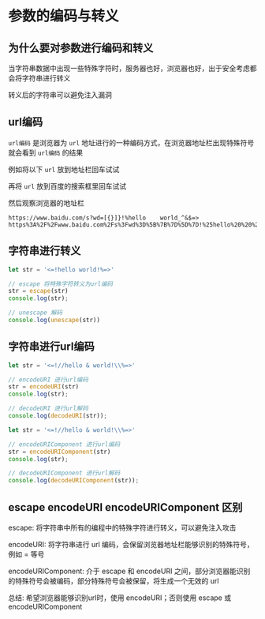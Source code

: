 # 参数的编码与转义

## 为什么要对参数进行编码和转义

当字符串数据中出现一些特殊字符时，服务器也好，浏览器也好，出于安全考虑都会将字符串进行转义

转义后的字符串可以避免注入漏洞

## url编码

`url编码` 是浏览器为 `url` 地址进行的一种编码方式，在浏览器地址栏出现特殊符号就会看到 `url编码` 的结果

例如将以下 `url` 放到地址栏回车试试

再将 `url` 放到百度的搜索框里回车试试

然后观察浏览器的地址栏

```
https://www.baidu.com/s?wd=[{}]}!%hello    world_^&$=>
https%3A%2F%2Fwww.baidu.com%2Fs%3Fwd%3D%5B%7B%7D%5D%7D!%25hello%20%20%20%20world_%5E%26%24%3D>
```

## 字符串进行转义

```js
let str = '<=!hello world!%=>'

// escape 将特殊字符转义为url编码
str = escape(str)
console.log(str);

// unescape 解码
console.log(unescape(str))
```

## 字符串进行url编码

```js
let str = '<=!//hello & world!\\%=>'

// encodeURI 进行url编码
str = encodeURI(str)
console.log(str);

// decodeURI 进行url解码
console.log(decodeURI(str));

let str = '<=!//hello & world!\\%=>'

// encodeURIComponent 进行url编码
str = encodeURIComponent(str)
console.log(str);

// decodeURIComponent 进行url解码
console.log(decodeURIComponent(str));
```

## escape encodeURI encodeURIComponent 区别

escape: 将字符串中所有的编程中的特殊字符进行转义，可以避免注入攻击

encodeURI: 将字符串进行 url 编码，会保留浏览器地址栏能够识别的特殊符号，例如 = 等号

encodeURIComponent: 介于 escape 和 encodeURI 之间，部分浏览器能识别的特殊符号会被编码，部分特殊符号会被保留，将生成一个无效的 url

总结: 希望浏览器能够识别url时，使用 encodeURI；否则使用 escape 或 encodeURIComponent
